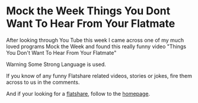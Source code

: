 Mock the Week  Things You Dont Want To Hear From Your Flatmate
==============================================================

After looking through You Tube this week I came across one of my much loved programs Mock the Week and found this really funny video "Things You Don't Want To Hear From Your Flatmate"


Warning Some Strong Language is used.


If you know of any funny Flatshare related videos, stories or jokes, fire them across to us in the comments.


And if your looking for a [flatshare](/), follow to the [homepage](/).


 

